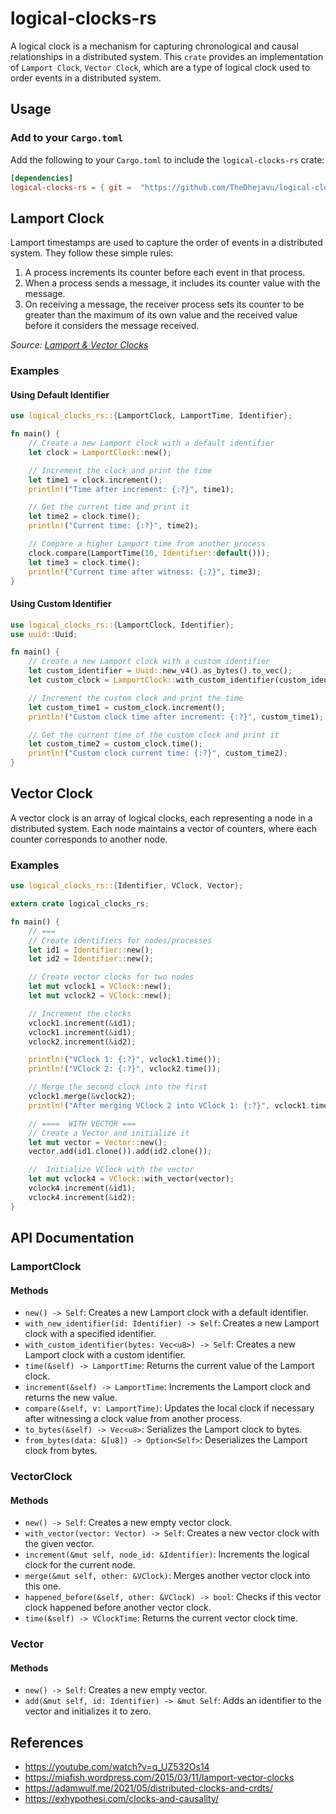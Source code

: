 # logical-clocks-rs

A logical clock is a mechanism for capturing chronological and causal relationships in a distributed system. This `crate` provides an implementation of `Lamport Clock`, `Vector Clock`, which are a type of logical clock used to order events in a distributed system.


## Usage

### Add to your `Cargo.toml`

Add the following to your `Cargo.toml` to include the `logical-clocks-rs` crate:

```toml
[dependencies]
logical-clocks-rs = { git =  "https://github.com/TheDhejavu/logical-clocks-rs.git" }
```

## Lamport Clock

Lamport timestamps are used to capture the order of events in a distributed system. They follow these simple rules:

1. A process increments its counter before each event in that process.
2. When a process sends a message, it includes its counter value with the message.
3. On receiving a message, the receiver process sets its counter to be greater than the maximum of its own value and the received value before it considers the message received.

*Source: [Lamport & Vector Clocks](https://miafish.wordpress.com/2015/03/11/lamport-vector-clocks/)*


### Examples

#### Using Default Identifier

```rust
use logical_clocks_rs::{LamportClock, LamportTime, Identifier};

fn main() {
    // Create a new Lamport clock with a default identifier
    let clock = LamportClock::new();

    // Increment the clock and print the time
    let time1 = clock.increment();
    println!("Time after increment: {:?}", time1);

    // Get the current time and print it
    let time2 = clock.time();
    println!("Current time: {:?}", time2);

    // Compare a higher Lamport time from another process
    clock.compare(LamportTime(10, Identifier::default()));
    let time3 = clock.time();
    println!("Current time after witness: {:?}", time3);
}
```

#### Using Custom Identifier

```rust
use logical_clocks_rs::{LamportClock, Identifier};
use uuid::Uuid;

fn main() {
    // Create a new Lamport clock with a custom identifier
    let custom_identifier = Uuid::new_v4().as_bytes().to_vec();
    let custom_clock = LamportClock::with_custom_identifier(custom_identifier);

    // Increment the custom clock and print the time
    let custom_time1 = custom_clock.increment();
    println!("Custom clock time after increment: {:?}", custom_time1);

    // Get the current time of the custom clock and print it
    let custom_time2 = custom_clock.time();
    println!("Custom clock current time: {:?}", custom_time2);
}
```

## Vector Clock

A vector clock is an array of logical clocks, each representing a node in a distributed system. Each node maintains a vector of counters, where each counter corresponds to another node.

### Examples

```rust
use logical_clocks_rs::{Identifier, VClock, Vector};

extern crate logical_clocks_rs;

fn main() {
    // === 
    // Create identifiers for nodes/processes
    let id1 = Identifier::new();
    let id2 = Identifier::new();

    // Create vector clocks for two nodes
    let mut vclock1 = VClock::new();
    let mut vclock2 = VClock::new();

    // Increment the clocks
    vclock1.increment(&id1);
    vclock1.increment(&id1);
    vclock2.increment(&id2);

    println!("VClock 1: {:?}", vclock1.time());
    println!("VClock 2: {:?}", vclock2.time());

    // Merge the second clock into the first
    vclock1.merge(&vclock2);
    println!("After merging VClock 2 into VClock 1: {:?}", vclock1.time());

    // ====  WITH VECTOR === 
    // Create a Vector and initialize it
    let mut vector = Vector::new();
    vector.add(id1.clone()).add(id2.clone());

    //  Initialize VClock with the vector
    let mut vclock4 = VClock::with_vector(vector);
    vclock4.increment(&id1);
    vclock4.increment(&id2);
}

```

## API Documentation

### LamportClock

#### Methods

- `new() -> Self`: Creates a new Lamport clock with a default identifier.
- `with_new_identifier(id: Identifier) -> Self`: Creates a new Lamport clock with a specified identifier.
- `with_custom_identifier(bytes: Vec<u8>) -> Self`: Creates a new Lamport clock with a custom identifier.
- `time(&self) -> LamportTime`: Returns the current value of the Lamport clock.
- `increment(&self) -> LamportTime`: Increments the Lamport clock and returns the new value.
- `compare(&self, v: LamportTime)`: Updates the local clock if necessary after witnessing a clock value from another process.
- `to_bytes(&self) -> Vec<u8>`: Serializes the Lamport clock to bytes.
- `from_bytes(data: &[u8]) -> Option<Self>`: Deserializes the Lamport clock from bytes.

### VectorClock

#### Methods

- `new() -> Self`: Creates a new empty vector clock.
- `with_vector(vector: Vector) -> Self`: Creates a new vector clock with the given vector.
- `increment(&mut self, node_id: &Identifier)`: Increments the logical clock for the current node.
- `merge(&mut self, other: &VClock)`: Merges another vector clock into this one.
- `happened_before(&self, other: &VClock) -> bool`: Checks if this vector clock happened before another vector clock.
- `time(&self) -> VClockTime`: Returns the current vector clock time.

### Vector

#### Methods

- `new() -> Self`: Creates a new empty vector.
- `add(&mut self, id: Identifier) -> &mut Self`: Adds an identifier to the vector and initializes it to zero.

## References
- https://youtube.com/watch?v=q_UZ532Os14
- https://miafish.wordpress.com/2015/03/11/lamport-vector-clocks
- https://adamwulf.me/2021/05/distributed-clocks-and-crdts/
- https://exhypothesi.com/clocks-and-causality/